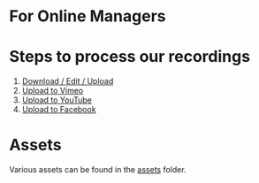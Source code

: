 <h1>For Online Managers</h1>

# Steps to process our recordings

1. [Download / Edit / Upload](video_editing.md)
1. [Upload to Vimeo](vimeo.md)
1. [Upload to YouTube](youtube.md)
1. [Upload to Facebook](facebook_video.md)

# Assets

Various assets can be found in the [assets](assets) folder.